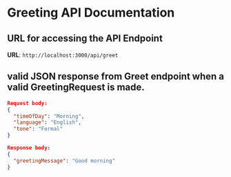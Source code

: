 # Greeting API Documentation

## URL for accessing the API Endpoint
**URL**: `http://localhost:3000/api/greet`

## valid JSON response from Greet endpoint when a valid GreetingRequest is made.
```json
Request body:
{
  "timeOfDay": "Morning",
  "language": "English",
  "tone": "Formal"
}

Response body:
{
  "greetingMessage": "Good morning"
}